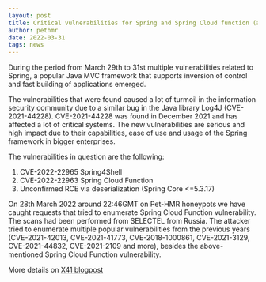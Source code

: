 ```yaml
---
layout: post
title: Critical vulnerabilities for Spring and Spring Cloud function (aka Springshell) found on Pet-HMR honeypots
author: pethmr
date: 2022-03-31
tags: news
---
```



During the period from March 29th to 31st multiple vulnerabilities related to Spring,
a popular Java MVC framework that supports inversion of control and fast building of applications emerged.

The vulnerabilities that were found caused a lot of turmoil in the information
security community due to a similar bug in the Java library Log4J (CVE-2021-44228). 
CVE-2021-44228 was found in December 2021 and has affected a lot of critical systems. 
The new vulnerabilities are serious and high impact due to their capabilities, 
ease of use and usage of the Spring framework in bigger enterprises. 

The vulnerabilities in question are the following:
1. CVE-2022-22965 Spring4Shell
2. CVE-2022-22963 Spring Cloud Function
3. Unconfirmed RCE via deserialization (Spring Core <=5.3.17)

On 28th March 2022 around 22:46GMT on Pet-HMR honeypots we have caught requests 
that tried to enumerate Spring Cloud Function vulnerability. 
The scans had been performed from SELECTEL from Russia. 
The attacker tried to enumerate multiple popular vulnerabilities from the 
previous years (CVE-2021-42013, CVE-2021-41773, CVE-2018-1000861, CVE-2021-3129, 
CVE-2021-44832, CVE-2021-2109 and more), besides the above-mentioned Spring
Cloud Function vulnerability.


More details on [X41 blogpost](https://x41-dsec.de/pethmr/springshell/)
